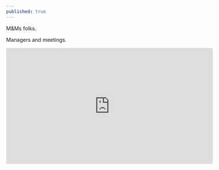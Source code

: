 ```yaml
---
published: true
---
```


M&Ms folks.

Managers and meetings. 

<iframe src="http://embed.ted.com/talks/jason_fried_why_work_doesn_t_happen_at_work.html" width="560" height="315" frameborder="0" scrolling="no" webkitAllowFullScreen mozallowfullscreen allowFullScreen></iframe>